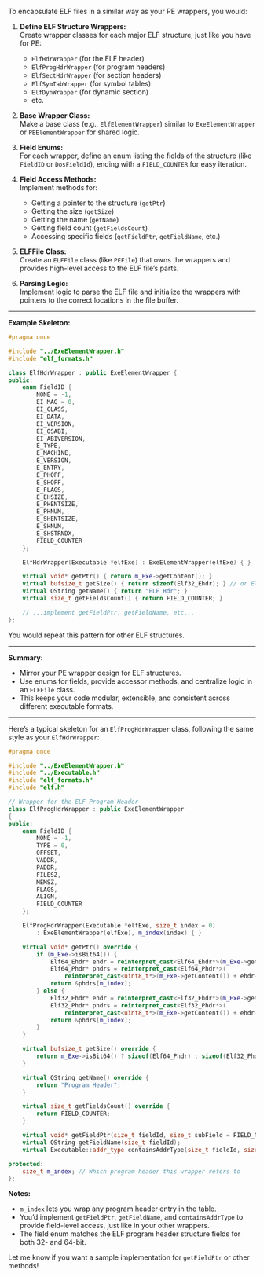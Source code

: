 To encapsulate ELF files in a similar way as your PE wrappers, you would:

1. **Define ELF Structure Wrappers:**  
   Create wrapper classes for each major ELF structure, just like you have for PE:
   - `ElfHdrWrapper` (for the ELF header)
   - `ElfProgHdrWrapper` (for program headers)
   - `ElfSectHdrWrapper` (for section headers)
   - `ElfSymTabWrapper` (for symbol tables)
   - `ElfDynWrapper` (for dynamic section)
   - etc.

2. **Base Wrapper Class:**  
   Make a base class (e.g., `ElfElementWrapper`) similar to `ExeElementWrapper` or `PEElementWrapper` for shared logic.

3. **Field Enums:**  
   For each wrapper, define an enum listing the fields of the structure (like `FieldID` or `DosFieldId`), ending with a `FIELD_COUNTER` for easy iteration.

4. **Field Access Methods:**  
   Implement methods for:
   - Getting a pointer to the structure (`getPtr`)
   - Getting the size (`getSize`)
   - Getting the name (`getName`)
   - Getting field count (`getFieldsCount`)
   - Accessing specific fields (`getFieldPtr`, `getFieldName`, etc.)

5. **ELFFile Class:**  
   Create an `ELFFile` class (like `PEFile`) that owns the wrappers and provides high-level access to the ELF file’s parts.

6. **Parsing Logic:**  
   Implement logic to parse the ELF file and initialize the wrappers with pointers to the correct locations in the file buffer.

---

**Example Skeleton:**

````cpp
#pragma once

#include "../ExeElementWrapper.h"
#include "elf_formats.h"

class ElfHdrWrapper : public ExeElementWrapper {
public:
    enum FieldID {
        NONE = -1,
        EI_MAG = 0,
        EI_CLASS,
        EI_DATA,
        EI_VERSION,
        EI_OSABI,
        EI_ABIVERSION,
        E_TYPE,
        E_MACHINE,
        E_VERSION,
        E_ENTRY,
        E_PHOFF,
        E_SHOFF,
        E_FLAGS,
        E_EHSIZE,
        E_PHENTSIZE,
        E_PHNUM,
        E_SHENTSIZE,
        E_SHNUM,
        E_SHSTRNDX,
        FIELD_COUNTER
    };

    ElfHdrWrapper(Executable *elfExe) : ExeElementWrapper(elfExe) { }

    virtual void* getPtr() { return m_Exe->getContent(); }
    virtual bufsize_t getSize() { return sizeof(Elf32_Ehdr); } // or Elf64_Ehdr
    virtual QString getName() { return "ELF Hdr"; }
    virtual size_t getFieldsCount() { return FIELD_COUNTER; }

    // ...implement getFieldPtr, getFieldName, etc...
};
````

You would repeat this pattern for other ELF structures.

---

**Summary:**  
- Mirror your PE wrapper design for ELF structures.
- Use enums for fields, provide accessor methods, and centralize logic in an `ELFFile` class.
- This keeps your code modular, extensible, and consistent across different executable formats.


---

Here’s a typical skeleton for an `ElfProgHdrWrapper` class, following the same style as your `ElfHdrWrapper`:

````cpp
#pragma once

#include "../ExeElementWrapper.h"
#include "../Executable.h"
#include "elf_formats.h"
#include "elf.h"

// Wrapper for the ELF Program Header
class ElfProgHdrWrapper : public ExeElementWrapper
{
public:
    enum FieldID {
        NONE = -1,
        TYPE = 0,
        OFFSET,
        VADDR,
        PADDR,
        FILESZ,
        MEMSZ,
        FLAGS,
        ALIGN,
        FIELD_COUNTER
    };

    ElfProgHdrWrapper(Executable *elfExe, size_t index = 0)
        : ExeElementWrapper(elfExe), m_index(index) { }

    virtual void* getPtr() override {
        if (m_Exe->isBit64()) {
            Elf64_Ehdr* ehdr = reinterpret_cast<Elf64_Ehdr*>(m_Exe->getContent());
            Elf64_Phdr* phdrs = reinterpret_cast<Elf64_Phdr*>(
                reinterpret_cast<uint8_t*>(m_Exe->getContent()) + ehdr->e_phoff);
            return &phdrs[m_index];
        } else {
            Elf32_Ehdr* ehdr = reinterpret_cast<Elf32_Ehdr*>(m_Exe->getContent());
            Elf32_Phdr* phdrs = reinterpret_cast<Elf32_Phdr*>(
                reinterpret_cast<uint8_t*>(m_Exe->getContent()) + ehdr->e_phoff);
            return &phdrs[m_index];
        }
    }

    virtual bufsize_t getSize() override {
        return m_Exe->isBit64() ? sizeof(Elf64_Phdr) : sizeof(Elf32_Phdr);
    }

    virtual QString getName() override {
        return "Program Header";
    }

    virtual size_t getFieldsCount() override {
        return FIELD_COUNTER;
    }

    virtual void* getFieldPtr(size_t fieldId, size_t subField = FIELD_NONE);
    virtual QString getFieldName(size_t fieldId);
    virtual Executable::addr_type containsAddrType(size_t fieldId, size_t subField = FIELD_NONE);

protected:
    size_t m_index; // Which program header this wrapper refers to
};
````

**Notes:**
- `m_index` lets you wrap any program header entry in the table.
- You’d implement `getFieldPtr`, `getFieldName`, and `containsAddrType` to provide field-level access, just like in your other wrappers.
- The field enum matches the ELF program header structure fields for both 32- and 64-bit.

Let me know if you want a sample implementation for `getFieldPtr` or other methods!
